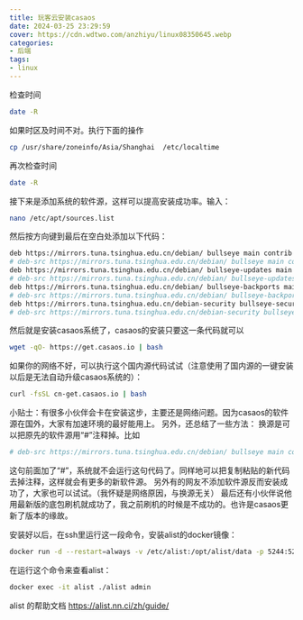 ```yaml
---
title: 玩客云安装casaos
date: 2024-03-25 23:29:59
cover: https://cdn.wdtwo.com/anzhiyu/linux08350645.webp
categories:
- 后端
tags:
- linux
---
```


检查时间
```bash
date -R
```

如果时区及时间不对。执行下面的操作
```bash
cp /usr/share/zoneinfo/Asia/Shanghai  /etc/localtime
```
再次检查时间
```bash
date -R
```

接下来是添加系统的软件源，这样可以提高安装成功率。输入：
```bash
nano /etc/apt/sources.list
```
然后按方向键到最后在空白处添加以下代码：
```bash
deb https://mirrors.tuna.tsinghua.edu.cn/debian/ bullseye main contrib non-free
# deb-src https://mirrors.tuna.tsinghua.edu.cn/debian/ bullseye main contrib non-free
deb https://mirrors.tuna.tsinghua.edu.cn/debian/ bullseye-updates main contrib non-free
# deb-src https://mirrors.tuna.tsinghua.edu.cn/debian/ bullseye-updates main contrib non-free
deb https://mirrors.tuna.tsinghua.edu.cn/debian/ bullseye-backports main contrib non-free
# deb-src https://mirrors.tuna.tsinghua.edu.cn/debian/ bullseye-backports main contrib non-free
deb https://mirrors.tuna.tsinghua.edu.cn/debian-security bullseye-security main contrib non-free
# deb-src https://mirrors.tuna.tsinghua.edu.cn/debian-security bullseye-security main contrib non-free
```
然后就是安装casaos系统了，casaos的安装只要这一条代码就可以
```bash
wget -qO- https://get.casaos.io | bash
```
如果你的网络不好，可以执行这个国内源代码试试（注意使用了国内源的一键安装以后是无法自动升级casaos系统的）：
```bash
curl -fsSL cn-get.casaos.io | bash
```
小贴士：有很多小伙伴会卡在安装这步，主要还是网络问题。因为casaos的软件源在国外，大家有加速环境的最好能用上。
另外，还总结了一些方法：
换源是可以把原先的软件源用“#”注释掉。比如
```bash
# deb-src https://mirrors.tuna.tsinghua.edu.cn/debian/ bullseye main contrib non-free
```
这句前面加了“#”，系统就不会运行这句代码了。同样地可以把复制粘贴的新代码去掉注释，这样就会有更多的新软件源。
另外有的网友不添加软件源反而安装成功了，大家也可以试试。（我怀疑是网络原因，与换源无关）
最后还有小伙伴说他用最新版的底包刷机就成功了，我之前刷机的时候是不成功的。也许是casaos更新了版本的缘故。

安装好以后，在ssh里运行这一段命令，安装alist的docker镜像：
```bash
docker run -d --restart=always -v /etc/alist:/opt/alist/data -p 5244:5244 -e PUID=0 -e PGID=0 -e UMASK=022 --name="alist" xhofe/alist:latest
```
在运行这个命令来查看alist：
```bash
docker exec -it alist ./alist admin
```
alist 的帮助文档
https://alist.nn.ci/zh/guide/



